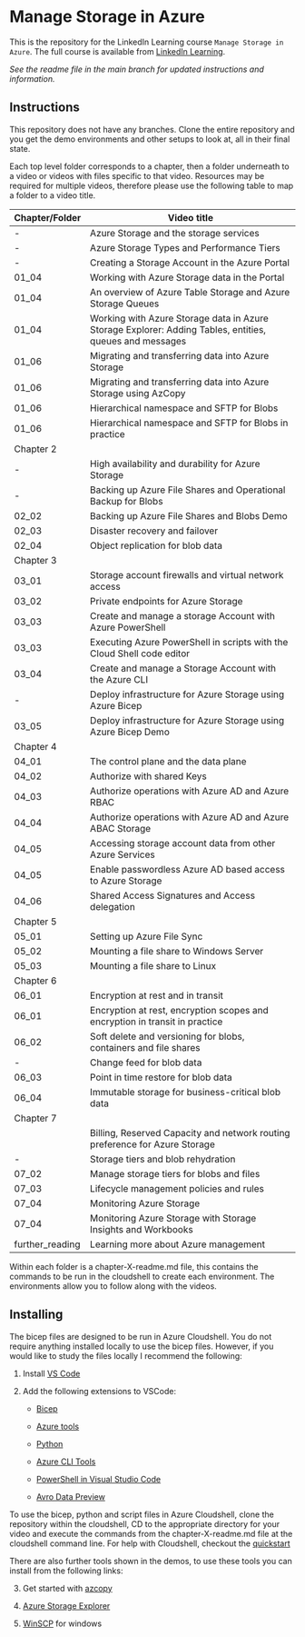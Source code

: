 # Manage Storage in Azure
This is the repository for the LinkedIn Learning course `Manage Storage in Azure`. The full course is available from [LinkedIn Learning][lil-course-url]. 

_See the readme file in the main branch for updated instructions and information._

## Instructions
This repository does not have any branches. Clone the entire repository and you get the demo environments and other setups to look at, all in their final state.

Each top level folder corresponds to a chapter, then a folder underneath to a video or videos with files specific to that video. Resources may be required for multiple videos, therefore please use the following table to map a folder to a video title.

| Chapter/Folder  | Video title                                                                                             |
| --------------- | ------------------------------------------------------------------------------------------------------- |
|  -              | Azure Storage and the storage services                                                                  |
|  -              | Azure Storage Types and Performance Tiers                                                               |
|  -              | Creating a Storage Account in the Azure Portal                                                          |
| 01_04           | Working with Azure Storage data in the Portal                                                           |
| 01_04           | An overview of Azure Table Storage and Azure Storage Queues                                             |
| 01_04           | Working with Azure Storage data in Azure Storage Explorer: Adding Tables, entities, queues and messages |
| 01_06           | Migrating and transferring data into Azure Storage                                                      |
| 01_06           | Migrating and transferring data into Azure Storage using AzCopy                                         |
| 01_06           | Hierarchical namespace and SFTP for Blobs                                                               |
| 01_06           | Hierarchical namespace and SFTP for Blobs in practice                                                   |
| Chapter 2       |                                                                                                         |
|  -              | High availability and durability for Azure Storage                                                      |
|  -              | Backing up Azure File Shares and Operational Backup for Blobs                                           |
| 02_02           | Backing up Azure File Shares and Blobs Demo                                                             |
| 02_03           | Disaster recovery and failover                                                                          |
| 02_04           | Object replication for blob data                                                                        |
| Chapter 3       |                                                                                                         |
| 03_01           | Storage account firewalls and virtual network access                                                    |
| 03_02           | Private endpoints for Azure Storage                                                                     |
| 03_03           | Create and manage a storage Account with Azure PowerShell                                               |
| 03_03           | Executing Azure PowerShell in scripts with the Cloud Shell code editor                                  |
| 03_04           | Create and manage a Storage Account with the Azure CLI                                                  |
|  -              | Deploy infrastructure for Azure Storage using Azure Bicep                                               |
| 03_05           | Deploy infrastructure for Azure Storage using Azure Bicep Demo                                          |
| Chapter 4       |                                                                                                         |
| 04_01           | The control plane and the data plane                                                                    |
| 04_02           | Authorize with shared Keys                                                                              |
| 04_03           | Authorize operations with Azure AD and Azure RBAC                                                       |
| 04_04           | Authorize operations with Azure AD and Azure ABAC Storage                                               |
| 04_05           | Accessing storage account data from other Azure Services                                                |
| 04_05           | Enable passwordless Azure AD based access to Azure Storage                                              |
| 04_06           | Shared Access Signatures and Access delegation                                                          |
| Chapter 5       |                                                                                                         |
| 05_01           | Setting up Azure File Sync                                                                              |
| 05_02           | Mounting a file share to Windows Server                                                                 |
| 05_03           | Mounting a file share to Linux                                                                          |
| Chapter 6       |                                                                                                         |
| 06_01           | Encryption at rest and in transit                                                                       |
| 06_01           | Encryption at rest, encryption scopes and encryption in transit in practice                             |
| 06_02           | Soft delete and versioning for blobs, containers and file shares                                        |
|  -              | Change feed for blob data                                                                               |
| 06_03           | Point in time restore for blob data                                                                     |
| 06_04           | Immutable storage for business-critical blob data                                                       |
| Chapter 7       |                                                                                                         |
|                 | Billing, Reserved Capacity and network routing preference for Azure Storage                             |
|  -              | Storage tiers and blob rehydration                                                                      |
| 07_02           | Manage storage tiers for blobs and files                                                                |
| 07_03           | Lifecycle management policies and rules                                                                 |
| 07_04           | Monitoring Azure Storage                                                                                |
| 07_04           | Monitoring Azure Storage with Storage Insights and Workbooks                                            |
| further_reading | Learning more about Azure management                                                                    |


Within each folder is a chapter-X-readme.md file, this contains the commands to be run in the cloudshell to create each environment. The environments allow you to follow along with the videos.

## Installing

The bicep files are designed to be run in Azure Cloudshell. You do not require anything installed locally to use the bicep files. However, if you would like to study the files locally I recommend the following:

1. Install [VS Code](https://code.visualstudio.com/)

2. Add the following extensions to VSCode:

    * [Bicep](https://marketplace.visualstudio.com/items?itemName=ms-azuretools.vscode-bicep)

    * [Azure tools](https://code.visualstudio.com/docs/azure/extensions)

    * [Python](https://code.visualstudio.com/docs/languages/python)

    * [Azure CLI Tools](https://marketplace.visualstudio.com/items?itemName=ms-vscode.azurecli)

    * [PowerShell in Visual Studio Code](https://code.visualstudio.com/docs/languages/powershell)

    * [Avro Data Preview](https://marketplace.visualstudio.com/items?itemName=RandomFractalsInc.vscode-data-preview)

To use the bicep, python and script files in Azure Cloudshell, clone the repository within the cloudshell, CD to the appropriate directory for your video and execute the commands from the chapter-X-readme.md file at the cloudshell command line. For help with Cloudshell, checkout the [quickstart](https://docs.microsoft.com/en-us/azure/cloud-shell/quickstart)

There are also further tools shown in the demos, to use these tools you can install from the following links:

3. Get started with [azcopy](https://learn.microsoft.com/en-us/azure/storage/common/storage-use-azcopy-v10)

4. [Azure Storage Explorer](https://azure.microsoft.com/en-gb/products/storage/storage-explorer)

5. [WinSCP](https://winscp.net/eng/index.php) for windows


[0]: # (Replace these placeholder URLs with actual course URLs)

[lil-course-url]: https://www.linkedin.com/learning/
[lil-thumbnail-url]: http://

